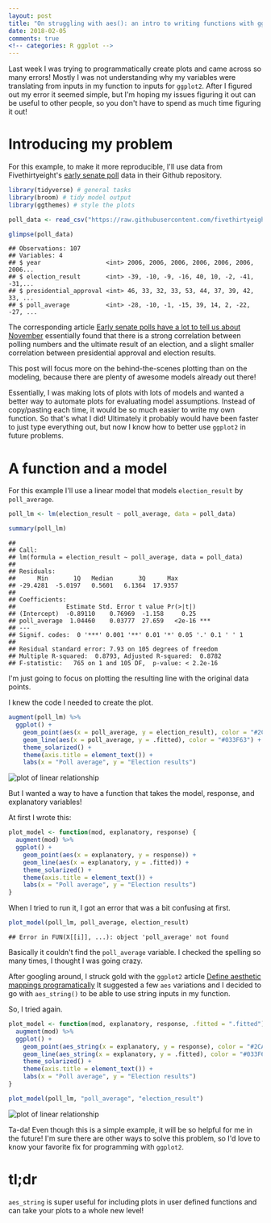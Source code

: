 ```yaml
---
layout: post
title: "On struggling with aes(): an intro to writing functions with ggplot outputs"
date: 2018-02-05
comments: true
<!-- categories: R ggplot -->
---
```



Last week I was trying to programmatically create plots and came across so many errors! Mostly I was not understanding why my variables were translating from inputs in my function to inputs for `ggplot2`. After I figured out my error it seemed simple, but I'm hoping my issues figuring it out can be useful to other people, so you don't have to spend as much time figuring it out!

Introducing my problem
======================

For this example, to make it more reproducible, I'll use data from Fivethirtyeight's [early senate poll](https://github.com/fivethirtyeight/data/tree/master/early-senate-polls) data in their Github repository.

``` r
library(tidyverse) # general tasks
library(broom) # tidy model output
library(ggthemes) # style the plots

poll_data <- read_csv("https://raw.githubusercontent.com/fivethirtyeight/data/master/early-senate-polls/early-senate-polls.csv")

glimpse(poll_data)
```

    ## Observations: 107
    ## Variables: 4
    ## $ year                  <int> 2006, 2006, 2006, 2006, 2006, 2006, 2006...
    ## $ election_result       <int> -39, -10, -9, -16, 40, 10, -2, -41, -31,...
    ## $ presidential_approval <int> 46, 33, 32, 33, 53, 44, 37, 39, 42, 33, ...
    ## $ poll_average          <int> -28, -10, -1, -15, 39, 14, 2, -22, -27, ...

The corresponding article [Early senate polls have a lot to tell us about November](https://fivethirtyeight.com/features/early-senate-polls-have-plenty-to-tell-us-about-november/) essentially found that there is a strong correlation between polling numbers and the ultimate result of an election, and a slight smaller correlation between presidential approval and election results.

This post will focus more on the behind-the-scenes plotting than on the modeling, because there are plenty of awesome models already out there!

Essentially, I was making lots of plots with lots of models and wanted a better way to automate plots for evaluating model assumptions. Instead of copy/pasting each time, it would be so much easier to write my own function. So that's what I did! Ultimately it probably would have been faster to just type everything out, but now I know how to better use `ggplot2` in future problems.

A function and a model
======================

For this example I'll use a linear model that models `election_result` by `poll_average`.

``` r
poll_lm <- lm(election_result ~ poll_average, data = poll_data)

summary(poll_lm)
```

    ## 
    ## Call:
    ## lm(formula = election_result ~ poll_average, data = poll_data)
    ## 
    ## Residuals:
    ##      Min       1Q   Median       3Q      Max 
    ## -29.4281  -5.0197   0.5601   6.1364  17.9357 
    ## 
    ## Coefficients:
    ##              Estimate Std. Error t value Pr(>|t|)    
    ## (Intercept)  -0.89110    0.76969  -1.158     0.25    
    ## poll_average  1.04460    0.03777  27.659   <2e-16 ***
    ## ---
    ## Signif. codes:  0 '***' 0.001 '**' 0.01 '*' 0.05 '.' 0.1 ' ' 1
    ## 
    ## Residual standard error: 7.93 on 105 degrees of freedom
    ## Multiple R-squared:  0.8793, Adjusted R-squared:  0.8782 
    ## F-statistic:   765 on 1 and 105 DF,  p-value: < 2.2e-16

I'm just going to focus on plotting the resulting line with the original data points.

I knew the code I needed to create the plot.

``` r
augment(poll_lm) %>%
  ggplot() +
    geom_point(aes(x = poll_average, y = election_result), color = "#2CA58D") +
    geom_line(aes(x = poll_average, y = .fitted), color = "#033F63") + 
    theme_solarized() +
    theme(axis.title = element_text()) +
    labs(x = "Poll average", y = "Election results")
```

![plot of linear relationship]({{/assets/aes/aes1.png}})

But I wanted a way to have a function that takes the model, response, and explanatory variables!

At first I wrote this:

``` r
plot_model <- function(mod, explanatory, response) {
  augment(mod) %>%
  ggplot() +
    geom_point(aes(x = explanatory, y = response)) +
    geom_line(aes(x = explanatory, y = .fitted)) +
    theme_solarized() +
    theme(axis.title = element_text()) +
    labs(x = "Poll average", y = "Election results")
}
```

When I tried to run it, I got an error that was a bit confusing at first.

``` r
plot_model(poll_lm, poll_average, election_result)
```

    ## Error in FUN(X[[i]], ...): object 'poll_average' not found


Basically it couldn't find the `poll_average` variable. I checked the spelling so many times, I thought I was going crazy.

After googling around, I struck gold with the `ggplot2` article [Define aesthetic mappings programatically](http://ggplot2.tidyverse.org/reference/aes_.html) It suggested a few `aes` variations and I decided to go with `aes_string()` to be able to use string inputs in my function.

So, I tried again.

``` r
plot_model <- function(mod, explanatory, response, .fitted = ".fitted") {
  augment(mod) %>%
  ggplot() +
    geom_point(aes_string(x = explanatory, y = response), color = "#2CA58D") +
    geom_line(aes_string(x = explanatory, y = .fitted), color = "#033F63") +
    theme_solarized() +
    theme(axis.title = element_text()) +
    labs(x = "Poll average", y = "Election results")
}

plot_model(poll_lm, "poll_average", "election_result")
```

![plot of linear relationship]({{/assets/aes/aes2.png}})

Ta-da! Even though this is a simple example, it will be so helpful for me in the future! I'm sure there are other ways to solve this problem, so I'd love to know your favorite fix for programming with `ggplot2`.

tl;dr
=====

`aes_string` is super useful for including plots in user defined functions and can take your plots to a whole new level!

